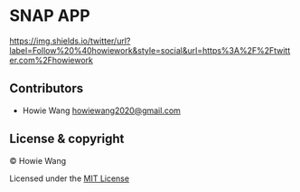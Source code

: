 # SNAP APP

https://img.shields.io/twitter/url?label=Follow%20%40howiework&style=social&url=https%3A%2F%2Ftwitter.com%2Fhowiework

## Contributors

- Howie Wang <howiewang2020@gmail.com>

## License & copyright

© Howie Wang

Licensed under the [MIT License](LICENSE)
